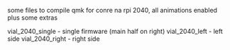 some files to compile qmk for conre na rpi 2040, all animations enabled plus some extras

vial_2040_single - single firmware (main half on right)
vial_2040_left - left side 
vial_2040_right - right side
